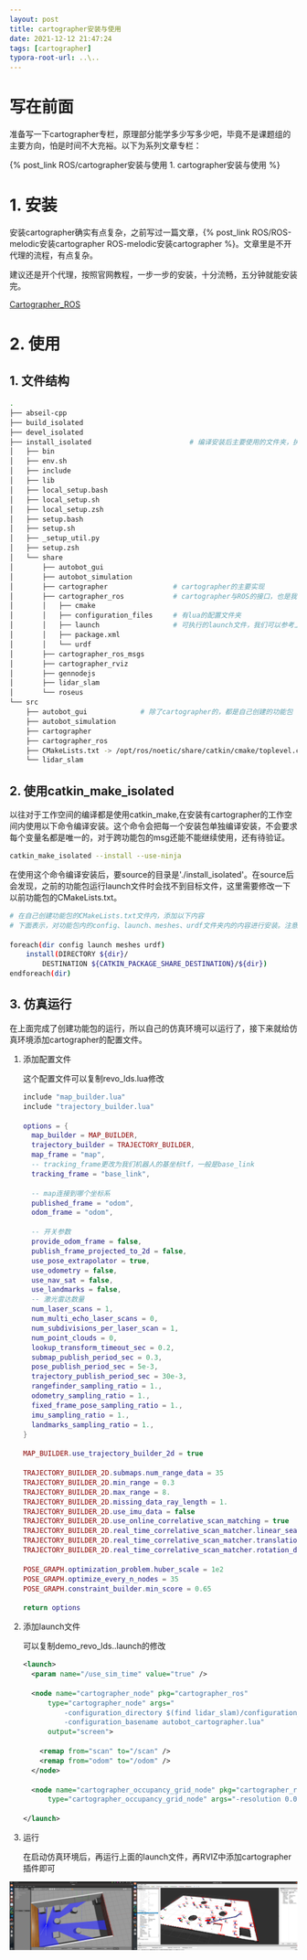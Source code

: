 ```yaml
---
layout: post
title: cartographer安装与使用
date: 2021-12-12 21:47:24
tags: [cartographer]
typora-root-url: ..\..
---
```


# 写在前面

准备写一下cartographer专栏，原理部分能学多少写多少吧，毕竟不是课题组的主要方向，怕是时间不大充裕。以下为系列文章专栏：

{% post_link ROS/cartographer安装与使用  1. cartographer安装与使用 %}

# 1. 安装

安装cartographer确实有点复杂，之前写过一篇文章，{% post_link ROS/ROS-melodic安装cartographer   ROS-melodic安装cartographer %}。文章里是不开代理的流程，有点复杂。

建议还是开个代理，按照官网教程，一步一步的安装，十分流畅，五分钟就能安装完。

[Cartographer_ROS](https://google-cartographer-ros.readthedocs.io/en/latest/compilation.html)

# 2. 使用

## 1. 文件结构

```bash
.
├── abseil-cpp
├── build_isolated
├── devel_isolated
├── install_isolated						# 编译安装后主要使用的文件夹，执行的文件都在share文件夹内
│   ├── bin
│   ├── env.sh
│   ├── include
│   ├── lib
│   ├── local_setup.bash
│   ├── local_setup.sh
│   ├── local_setup.zsh
│   ├── setup.bash
│   ├── setup.sh
│   ├── _setup_util.py
│   ├── setup.zsh
│   └── share
│       ├── autobot_gui
│       ├── autobot_simulation
│       ├── cartographer                # cartographer的主要实现
│       ├── cartographer_ros			# cartographer与ROS的接口，也是我们主要调用的文件夹
│       │   ├── cmake
│       │   ├── configuration_files		# 有lua的配置文件夹
│       │   ├── launch					# 可执行的launch文件，我们可以参考上面和这个这两个文件夹写自己的文件
│       │   ├── package.xml
│       │   └── urdf
│       ├── cartographer_ros_msgs
│       ├── cartographer_rviz
│       ├── gennodejs
│       ├── lidar_slam
│       └── roseus
└── src
    ├── autobot_gui				# 除了cartographer的，都是自己创建的功能包
    ├── autobot_simulation
    ├── cartographer
    ├── cartographer_ros
    ├── CMakeLists.txt -> /opt/ros/noetic/share/catkin/cmake/toplevel.cmake
    └── lidar_slam
```

## 2. 使用catkin_make_isolated

以往对于工作空间的编译都是使用catkin_make,在安装有cartographer的工作空间内使用以下命令编译安装。这个命令会把每一个安装包单独编译安装，不会要求每个变量名都是唯一的，对于跨功能包的msg还能不能继续使用，还有待验证。

```bash
catkin_make_isolated --install --use-ninja
```

在使用这个命令编译安装后，要source的目录是'./install_isolated'。在source后会发现，之前的功能包运行launch文件时会找不到目标文件，这里需要修改一下以前功能包的CMakeLists.txt。

```bash
# 在自己创建功能包的CMakeLists.txt文件内，添加以下内容
# 下面表示，对功能包内的config、launch、meshes、urdf文件夹内的内容进行安装。注意修改称自己功能包下的文件夹目录。

foreach(dir config launch meshes urdf)
	install(DIRECTORY ${dir}/
		DESTINATION ${CATKIN_PACKAGE_SHARE_DESTINATION}/${dir})
endforeach(dir)
```

## 3. 仿真运行

在上面完成了创建功能包的运行，所以自己的仿真环境可以运行了，接下来就给仿真环境添加cartographer的配置文件。

1. 添加配置文件

   这个配置文件可以复制revo_lds.lua修改

   ```lua
   include "map_builder.lua"
   include "trajectory_builder.lua"
   
   options = {
     map_builder = MAP_BUILDER,
     trajectory_builder = TRAJECTORY_BUILDER,
     map_frame = "map",
     -- tracking_frame更改为我们机器人的基坐标tf，一般是base_link
     tracking_frame = "base_link",
       
     -- map连接到哪个坐标系
     published_frame = "odom",
     odom_frame = "odom",
   
     -- 开关参数
     provide_odom_frame = false,
     publish_frame_projected_to_2d = false,
     use_pose_extrapolator = true,
     use_odometry = false,
     use_nav_sat = false,
     use_landmarks = false,
     -- 激光雷达数量
     num_laser_scans = 1,
     num_multi_echo_laser_scans = 0,
     num_subdivisions_per_laser_scan = 1,
     num_point_clouds = 0,
     lookup_transform_timeout_sec = 0.2,
     submap_publish_period_sec = 0.3,
     pose_publish_period_sec = 5e-3,
     trajectory_publish_period_sec = 30e-3,
     rangefinder_sampling_ratio = 1.,
     odometry_sampling_ratio = 1.,
     fixed_frame_pose_sampling_ratio = 1.,
     imu_sampling_ratio = 1.,
     landmarks_sampling_ratio = 1.,
   }
   
   MAP_BUILDER.use_trajectory_builder_2d = true
   
   TRAJECTORY_BUILDER_2D.submaps.num_range_data = 35
   TRAJECTORY_BUILDER_2D.min_range = 0.3
   TRAJECTORY_BUILDER_2D.max_range = 8.
   TRAJECTORY_BUILDER_2D.missing_data_ray_length = 1.
   TRAJECTORY_BUILDER_2D.use_imu_data = false
   TRAJECTORY_BUILDER_2D.use_online_correlative_scan_matching = true
   TRAJECTORY_BUILDER_2D.real_time_correlative_scan_matcher.linear_search_window = 0.1
   TRAJECTORY_BUILDER_2D.real_time_correlative_scan_matcher.translation_delta_cost_weight = 10.
   TRAJECTORY_BUILDER_2D.real_time_correlative_scan_matcher.rotation_delta_cost_weight = 1e-1
   
   POSE_GRAPH.optimization_problem.huber_scale = 1e2
   POSE_GRAPH.optimize_every_n_nodes = 35
   POSE_GRAPH.constraint_builder.min_score = 0.65
   
   return options
   ```

   

2. 添加launch文件

   可以复制demo_revo_lds..launch的修改

   ```xml
   <launch>
     <param name="/use_sim_time" value="true" />
   
     <node name="cartographer_node" pkg="cartographer_ros"
         type="cartographer_node" args="
             -configuration_directory $(find lidar_slam)/configuration_files
             -configuration_basename autobot_cartographer.lua"
         output="screen">
         
       <remap from="scan" to="/scan" />
       <remap from="odom" to="/odom" />
     </node>
   
     <node name="cartographer_occupancy_grid_node" pkg="cartographer_ros"
         type="cartographer_occupancy_grid_node" args="-resolution 0.05" />
   
   </launch>
   
   ```

3. 运行

   在启动仿真环境后，再运行上面的launch文件，再RVIZ中添加cartographer插件即可

![2021-12-12-15-22-42](/images/cartographer安装与使用/2021-12-12-15-22-42.png)
